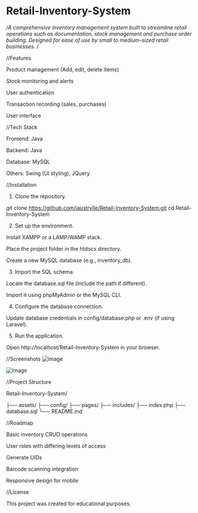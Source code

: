 # Retail-Inventory-System

*/A comprehensive inventory management system built to streamline retail operations such as documentation, stock management and purchase order building. Designed for ease of use by small to medium-sized retail businesses.
/*


//Features

Product management (Add, edit, delete items)

Stock monitoring and alerts

User authentication

Transaction recording (sales, purchases)

User interface


//Tech Stack

Frontend: Java

Backend: Java

Database: MySQL

Others: Swing (UI styling), JQuery


//Installation

1. Clone the repository.

git clone https://github.com/jaustrylle/Retail-Inventory-System.git
cd Retail-Inventory-System

2. Set up the environment.

Install XAMPP or a LAMP/WAMP stack.

Place the project folder in the htdocs directory.

Create a new MySQL database (e.g., inventory_db).

3. Import the SQL schema.

Locate the database.sql file (include the path if different).

Import it using phpMyAdmin or the MySQL CLI.

4. Configure the database connection.

Update database credentials in config/database.php or .env (if using Laravel).

5. Run the application.

Open http://localhost/Retail-Inventory-System in your browser.


//Screenshots
![image](https://github.com/user-attachments/assets/f72f46fc-d3bf-4a74-9091-1f979605961f)

![image](https://github.com/user-attachments/assets/1cd03d63-a21c-4401-826d-cee48aa47237)


//Project Structure

Retail-Inventory-System/

├── assets/
├── config/
├── pages/
├── includes/
├── index.php
├── database.sql
└── README.md


//Roadmap

Basic inventory CRUD operations

User roles with differing levels of access

Generate UIDs

Barcode scanning integration

Responsive design for mobile


//License

This project was created for educational purposes.

